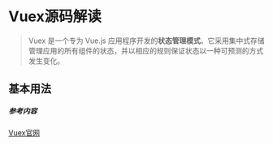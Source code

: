 # Vuex源码解读

> Vuex 是一个专为 Vue.js 应用程序开发的**状态管理模式**。它采用集中式存储管理应用的所有组件的状态，并以相应的规则保证状态以一种可预测的方式发生变化。

## 基本用法







##### 参考内容

[Vuex官网](https://vuex.vuejs.org/zh/)

